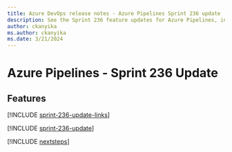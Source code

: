 ```yaml
---
title: Azure DevOps release notes - Azure Pipelines Sprint 236 update
description: See the Sprint 236 feature updates for Azure Pipelines, including next steps.
author: ckanyika
ms.author: ckanyika
ms.date: 3/21/2024
---
```


# Azure Pipelines - Sprint 236 Update

## Features

[!INCLUDE [sprint-236-update-links](../includes/pipelines/sprint-236-update-links.md)]

[!INCLUDE [sprint-236-update](../includes/pipelines/sprint-236-update.md)]

[!INCLUDE [nextsteps](../includes/nextsteps.md)]